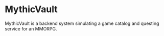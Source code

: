 # MythicVault
MythicVault is a backend system simulating a game catalog and questing service for an MMORPG.
